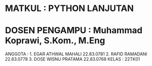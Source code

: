 # MATKUL             : PYTHON LANJUTAN
# DOSEN PENGAMPU     : Muhammad Koprawi, S.Kom., M.Eng
ANGGOTA            : 1. EGAR ATHWAL MAHALI   22.83.0781
                     2. RAFID RAMADANI       22.83.0778
                     3. DOSE WISNU PRATAMA   22.83.0768
KELAS              : 22TK01

